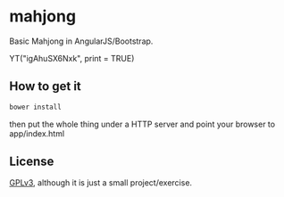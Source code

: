 mahjong
=======

Basic Mahjong in AngularJS/Bootstrap.

YT("igAhuSX6Nxk", print = TRUE)

How to get it
--
```sh
bower install
```
then put the whole thing under a HTTP server and point your browser to app/index.html

License
--

[GPLv3], although it is just a small project/exercise.

[GPLv3]:https://gnu.org/licenses/gpl.html
[Ionic]:http://ionicframework.com/
[ngCordova]:http://ngcordova.com/
